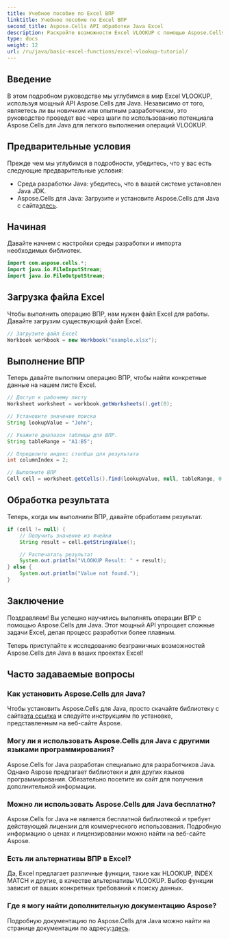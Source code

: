 ```yaml
---
title: Учебное пособие по Excel ВПР
linktitle: Учебное пособие по Excel ВПР
second_title: Aspose.Cells API обработки Java Excel
description: Раскройте возможности Excel VLOOKUP с помощью Aspose.Cells для Java — вашего полного руководства по легкому поиску данных.
type: docs
weight: 12
url: /ru/java/basic-excel-functions/excel-vlookup-tutorial/
---
```


## Введение

В этом подробном руководстве мы углубимся в мир Excel VLOOKUP, используя мощный API Aspose.Cells для Java. Независимо от того, являетесь ли вы новичком или опытным разработчиком, это руководство проведет вас через шаги по использованию потенциала Aspose.Cells для Java для легкого выполнения операций VLOOKUP.

## Предварительные условия

Прежде чем мы углубимся в подробности, убедитесь, что у вас есть следующие предварительные условия:

- Среда разработки Java: убедитесь, что в вашей системе установлен Java JDK.
-  Aspose.Cells для Java: Загрузите и установите Aspose.Cells для Java с сайта[здесь](https://releases.aspose.com/cells/java/).

## Начиная

Давайте начнем с настройки среды разработки и импорта необходимых библиотек.

```java
import com.aspose.cells.*;
import java.io.FileInputStream;
import java.io.FileOutputStream;
```

## Загрузка файла Excel

Чтобы выполнить операцию ВПР, нам нужен файл Excel для работы. Давайте загрузим существующий файл Excel.

```java
// Загрузите файл Excel
Workbook workbook = new Workbook("example.xlsx");
```

## Выполнение ВПР

Теперь давайте выполним операцию ВПР, чтобы найти конкретные данные на нашем листе Excel.

```java
// Доступ к рабочему листу
Worksheet worksheet = workbook.getWorksheets().get(0);

// Установите значение поиска
String lookupValue = "John";

// Укажите диапазон таблицы для ВПР.
String tableRange = "A1:B5";

// Определите индекс столбца для результата
int columnIndex = 2;

// Выполните ВПР
Cell cell = worksheet.getCells().find(lookupValue, null, tableRange, 0, columnIndex);
```

## Обработка результата

Теперь, когда мы выполнили ВПР, давайте обработаем результат.

```java
if (cell != null) {
    // Получить значение из ячейки
    String result = cell.getStringValue();

    // Распечатать результат
    System.out.println("VLOOKUP Result: " + result);
} else {
    System.out.println("Value not found.");
}
```

## Заключение

Поздравляем! Вы успешно научились выполнять операции ВПР с помощью Aspose.Cells для Java. Этот мощный API упрощает сложные задачи Excel, делая процесс разработки более плавным.

Теперь приступайте к исследованию безграничных возможностей Aspose.Cells для Java в ваших проектах Excel!

## Часто задаваемые вопросы

### Как установить Aspose.Cells для Java?

 Чтобы установить Aspose.Cells для Java, просто скачайте библиотеку с сайта[эта ссылка](https://releases.aspose.com/cells/java/) и следуйте инструкциям по установке, представленным на веб-сайте Aspose.

### Могу ли я использовать Aspose.Cells для Java с другими языками программирования?

Aspose.Cells for Java разработан специально для разработчиков Java. Однако Aspose предлагает библиотеки и для других языков программирования. Обязательно посетите их сайт для получения дополнительной информации.

### Можно ли использовать Aspose.Cells для Java бесплатно?

Aspose.Cells for Java не является бесплатной библиотекой и требует действующей лицензии для коммерческого использования. Подробную информацию о ценах и лицензировании можно найти на веб-сайте Aspose.

### Есть ли альтернативы ВПР в Excel?

Да, Excel предлагает различные функции, такие как HLOOKUP, INDEX MATCH и другие, в качестве альтернативы VLOOKUP. Выбор функции зависит от ваших конкретных требований к поиску данных.

### Где я могу найти дополнительную документацию Aspose?

 Подробную документацию по Aspose.Cells для Java можно найти на странице документации по адресу:[здесь](https://reference.aspose.com/cells/java/).